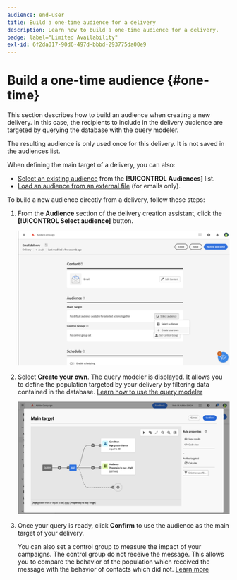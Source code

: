 ```yaml
---
audience: end-user
title: Build a one-time audience for a delivery
description: Learn how to build a one-time audience for a delivery.
badge: label="Limited Availability"
exl-id: 6f2da017-90d6-497d-bbbd-293775da00e9
---
```

# Build a one-time audience {#one-time}

This section describes how to build an audience when creating a new delivery. In this case, the recipients to include in the delivery audience are targeted by querying the database with the query modeler.

The resulting audience is only used once for this delivery. It is not saved in the audiences list.

When defining the main target of a delivery, you can also:

* [Select an existing audience](add-audience.md) from the **[!UICONTROL Audiences]** list.
* [Load an audience from an external file](file-audience.md) (for emails only).

To build a new audience directly from a delivery, follow these steps: 

1. From the **Audience** section of the delivery creation assistant, click the **[!UICONTROL Select audience]** button.

    ![](assets/segment-builder0.png)

1. Select **Create your own**. The query modeler is displayed. It allows you to define the population targeted by your delivery by filtering data contained in the database. [Learn how to use the query modeler](../query/query-modeler-overview.md)

    ![](assets/query-modeler.png)

1. Once your query is ready, click **Confirm** to use the audience as the main target of your delivery.

   You can also set a control group to measure the impact of your campaigns. The control group do not receive the message. This allows you to compare the behavior of the population which received the message with the behavior of contacts which did not. [Learn more](control-group.md)
